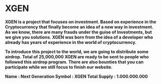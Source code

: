# XGEN

<b> XGEN  is a project that focuses on investment. Based on experience in the Cryptocurrency that finally become an idea of a new way in investment. As we know, there are many frauds under the guise of Investments, but we give you solutions. <b> XGEN </b> was born from the idea of a developer who already has years of experience in the world of cryptocurrency. <tr>

To introduce this project to the world, we are going to distribute some airdrop. Total of 25,000,000 <b> XGEN </b> are ready to be sent to people who followed this airdrop program. There are also bounties that you can participate while we still focus to finish our website.<tr>

Name            : Next Generation <tr>
Symbol          : XGEN <tr>
Total Supply    : 1.000.000.000 <tr>
